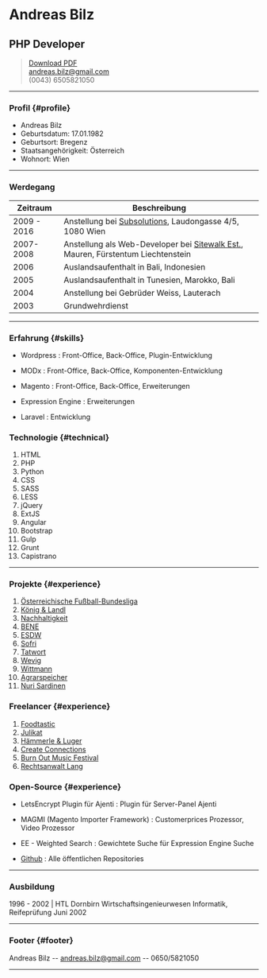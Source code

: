 # Andreas Bilz
## PHP Developer

> [Download PDF](resume.pdf)  
> [andreas.bilz@gmail.com](mailto:andreas.bilz@gmail.com)  
> (0043) 6505821050

------

### Profil {#profile}
* Andreas Bilz
* Geburtsdatum: 17.01.1982
* Geburtsort: Bregenz
* Staatsangehörigkeit: Österreich
* Wohnort: Wien

------

### Werdegang

Zeitraum | Beschreibung
-------- | ------------
2009 - 2016 | Anstellung bei [Subsolutions](http://www.subsolutions.at), Laudongasse 4/5, 1080 Wien
2007-2008 |	Anstellung als Web-Developer bei [Sitewalk Est.](http://www.sitewalk.com), Mauren, Fürstentum Liechtenstein
2006 | Auslandsaufenthalt in Bali, Indonesien
2005 | Auslandsaufenthalt in Tunesien, Marokko, Bali
2004 | Anstellung bei Gebrüder Weiss, Lauterach
2003 | Grundwehrdienst

------

### Erfahrung {#skills}

* Wordpress
  : Front-Office, Back-Office, Plugin-Entwicklung

* MODx
  : Front-Office, Back-Office, Komponenten-Entwicklung

* Magento
  : Front-Office, Back-Office, Erweiterungen
  
* Expression Engine
  : Erweiterungen

* Laravel
  : Entwicklung

### Technologie {#technical}

1. HTML
2. PHP
3. Python
1. CSS
1. SASS
1. LESS
1. jQuery
1. ExtJS
1. Angular
1. Bootstrap
1. Gulp
1. Grunt
1. Capistrano

------

### Projekte {#experience}

1. [Österreichische Fußball-Bundesliga](http://www.bundesliga.at)
1. [König & Landl](http://www.koenig-landl.at)
1. [Nachhaltigkeit](http://www.nachhaltigkeit.at)
1. [BENE](http://www.bene.com)
1. [ESDW](http://www.esdw.eu)
1. [Sofri](http://www.sofri.com)
1. [Tatwort](http://www.tatwort.at)
1. [Wevig](http://www.wevig.at)
1. [Wittmann](http://www.wittmann.com)
1. [Agrarspeicher](http://www.agrarspeicher.at)
1. [Nuri Sardinen](http://www.nuri-sardinen.at)

### Freelancer {#experience}

1. [Foodtastic](http://www.foodtastic.at)
1. [Julikat](http://www.julikat.com)
1. [Hämmerle & Luger](http://www.haemmerle-luger.com)
1. [Create Connections](http://www.create-connections.com)
1. [Burn Out Music Festival](http://www.burnoutmusicfestival.com)
1. [Rechtsanwalt Lang](http://www.ra-lang.at)

### Open-Source {#experience}

* LetsEncrypt Plugin für Ajenti
  : Plugin für Server-Panel Ajenti

* MAGMI (Magento Importer Framework)
  : Customerprices Prozessor, Video Prozessor

* EE - Weighted Search
  : Gewichtete Suche für Expression Engine Suche
  
* [Github](https://github.com/herooutoftime)
  : Alle öffentlichen Repositories

------

### Ausbildung

1996 - 2002 | HTL Dornbirn Wirtschaftsingenieurwesen Informatik, Reifeprüfung Juni 2002

------

### Footer {#footer}

Andreas Bilz -- [andreas.bilz@gmail.com](mailto:andreas.bilz@gmail.com) -- 0650/5821050

------